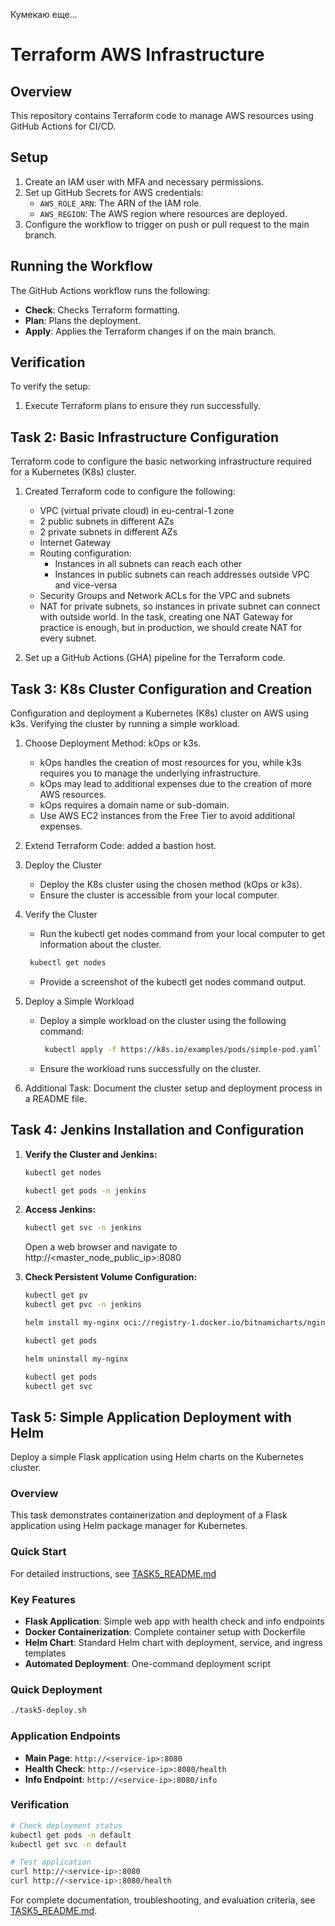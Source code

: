 Кумекаю еще...

# Terraform AWS Infrastructure

## Overview
This repository contains Terraform code to manage AWS resources using GitHub Actions for CI/CD.

## Setup
1. Create an IAM user with MFA and necessary permissions.
2. Set up GitHub Secrets for AWS credentials:
   - `AWS_ROLE_ARN`: The ARN of the IAM role.
   - `AWS_REGION`: The AWS region where resources are deployed.
3. Configure the workflow to trigger on push or pull request to the main branch.

## Running the Workflow
The GitHub Actions workflow runs the following:
- **Check**: Checks Terraform formatting.
- **Plan**: Plans the deployment.
- **Apply**: Applies the Terraform changes if on the main branch.

## Verification
To verify the setup:
1. Execute Terraform plans to ensure they run successfully.

## Task 2: Basic Infrastructure Configuration

Terraform code to configure the basic networking infrastructure required for a Kubernetes (K8s) cluster.

1. Created Terraform code to configure the following:

   - VPC (virtual private cloud) in eu-central-1 zone
   - 2 public subnets in different AZs
   - 2 private subnets in different AZs
   - Internet Gateway
   - Routing configuration:
     - Instances in all subnets can reach each other
     - Instances in public subnets can reach addresses outside VPC and vice-versa
   - Security Groups and Network ACLs for the VPC and subnets
   - NAT for private subnets, so instances in private subnet can connect with outside world. In the task, creating one NAT Gateway for practice is enough, but in production, we should create NAT for every subnet.

2. Set up a GitHub Actions (GHA) pipeline for the Terraform code.

## Task 3: K8s Cluster Configuration and Creation

Configuration and deployment a Kubernetes (K8s) cluster on AWS using k3s. Verifying the cluster by running a simple workload.

1. Choose Deployment Method: kOps or k3s.

   - kOps handles the creation of most resources for you, while k3s requires you to manage the underlying infrastructure.
   - kOps may lead to additional expenses due to the creation of more AWS resources.
   - kOps requires a domain name or sub-domain.
   - Use AWS EC2 instances from the Free Tier to avoid additional expenses.

2. Extend Terraform Code: added a bastion host.

3. Deploy the Cluster

   - Deploy the K8s cluster using the chosen method (kOps or k3s).
   - Ensure the cluster is accessible from your local computer.

4. Verify the Cluster

   - Run the kubectl get nodes command from your local computer to get information about the cluster.
   ```bash
    kubectl get nodes
    ```
   - Provide a screenshot of the kubectl get nodes command output.

5. Deploy a Simple Workload

   - Deploy a simple workload on the cluster using the following command:
     ```bash
      kubectl apply -f https://k8s.io/examples/pods/simple-pod.yaml`
     ``` 
   - Ensure the workload runs successfully on the cluster.

6. Additional Task: Document the cluster setup and deployment process in a README file.

## Task 4: Jenkins Installation and Configuration

1. **Verify the Cluster and Jenkins:**

   ```bash
   kubectl get nodes
   ```

   ```bash
   kubectl get pods -n jenkins
   ```

2. **Access Jenkins:**

   ```bash
   kubectl get svc -n jenkins
   ```
   Open a web browser and navigate to http://<master_node_public_ip>:8080

3. **Check Persistent Volume Configuration:**

   ```bash
   kubectl get pv
   kubectl get pvc -n jenkins
   ```

   ```bash
   helm install my-nginx oci://registry-1.docker.io/bitnamicharts/nginx
   ```

   ```bash
   kubectl get pods
   ```

   ```bash
   helm uninstall my-nginx
   ```

   ```bash
   kubectl get pods
   kubectl get svc
   ```

## Task 5: Simple Application Deployment with Helm

Deploy a simple Flask application using Helm charts on the Kubernetes cluster.

### Overview
This task demonstrates containerization and deployment of a Flask application using Helm package manager for Kubernetes.

### Quick Start
For detailed instructions, see [TASK5_README.md](TASK5_README.md)

### Key Features
- **Flask Application**: Simple web app with health check and info endpoints
- **Docker Containerization**: Complete container setup with Dockerfile
- **Helm Chart**: Standard Helm chart with deployment, service, and ingress templates
- **Automated Deployment**: One-command deployment script

### Quick Deployment
```bash
./task5-deploy.sh
```

### Application Endpoints
- **Main Page**: `http://<service-ip>:8080`
- **Health Check**: `http://<service-ip>:8080/health`
- **Info Endpoint**: `http://<service-ip>:8080/info`

### Verification
```bash
# Check deployment status
kubectl get pods -n default
kubectl get svc -n default

# Test application
curl http://<service-ip>:8080
curl http://<service-ip>:8080/health
```

For complete documentation, troubleshooting, and evaluation criteria, see [TASK5_README.md](TASK5_README.md).
